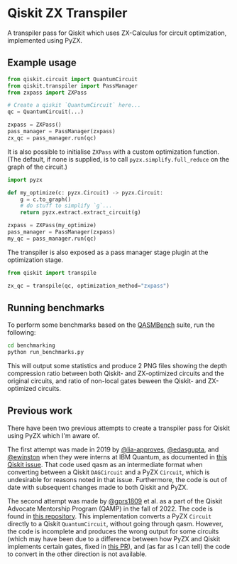 # Qiskit ZX Transpiler

A transpiler pass for Qiskit which uses ZX-Calculus for circuit optimization, implemented using PyZX.

## Example usage

```python
from qiskit.circuit import QuantumCircuit
from qiskit.transpiler import PassManager
from zxpass import ZXPass

# Create a qiskit `QuantumCircuit` here...
qc = QuantumCircuit(...)

zxpass = ZXPass()
pass_manager = PassManager(zxpass)
zx_qc = pass_manager.run(qc)
```

It is also possible to initialise `ZXPass` with a custom optimization function.
(The default, if none is supplied, is to call `pyzx.simplify.full_reduce`
on the graph of the circuit.)

```python
import pyzx

def my_optimize(c: pyzx.Circuit) -> pyzx.Circuit:
    g = c.to_graph()
    # do stuff to simplify `g`...
    return pyzx.extract.extract_circuit(g)

zxpass = ZXPass(my_optimize)
pass_manager = PassManager(zxpass)
my_qc = pass_manager.run(qc)
```

The transpiler is also exposed as a pass manager stage plugin at the optimization stage.

```python
from qiskit import transpile

zx_qc = transpile(qc, optimization_method="zxpass")
```

## Running benchmarks

To perform some benchmarks based on the [QASMBench](https://github.com/pnnl/QASMBench) suite, run the following:

```bash
cd benchmarking
python run_benchmarks.py
```

This will output some statistics and produce 2 PNG files showing the depth compression ratio between both Qiskit- and ZX-optimized circuits and the original circuits, and ratio of non-local gates beween the Qiskit- and ZX-optimized circuits.

## Previous work

There have been two previous attempts to create a transpiler pass for Qiskit using PyZX which I'm aware of.

The first attempt was made in 2019 by
[@lia-approves](https://github.com/lia-approves), [@edasgupta](https://github.com/edasgupta), and [@ewinston](https://github.com/ewinston)
when they were interns at IBM Quantum, as documented in [this Qiskit issue](https://github.com/Qiskit/qiskit/issues/4990).
That code used qasm as an intermediate format when converting between a Qiskit `DAGCircuit` and a PyZX `Circuit`,
which is undesirable for reasons noted in that issue. Furthermore, the code is out of date with subsequent changes made to both Qiskit and PyZX.

The second attempt was made by [@gprs1809](https://github.com/gprs1809) et al. as a part of the Qiskit Advocate Mentorship Program (QAMP) in the fall of 2022.
The code is found in [this repository](https://github.com/gprs1809/ZX_to_DAG_QAMP_fall_2022).
This implementation converts a PyZX `Circuit` directly to a Qiskit `QuantumCircuit`, without going through qasm.
However, the code is incomplete and produces the wrong output for some circuits
(which may have been due to a difference between how PyZX and Qiskit implements certain gates, fixed in [this PR](https://github.com/Quantomatic/pyzx/pull/156)),
and (as far as I can tell) the code to convert in the other direction is not available.

